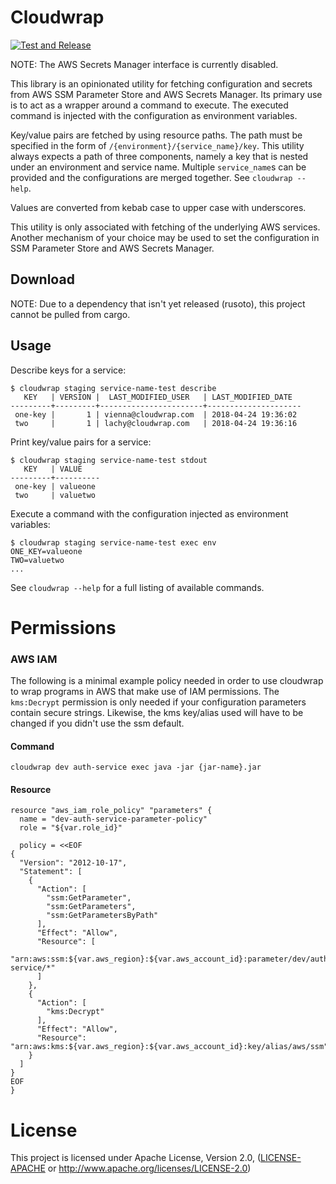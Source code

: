 # Cloudwrap

[![Test and Release](https://github.com/Pennsieve/cloudwrap/actions/workflows/workflow.yml/badge.svg?branch=main)](https://github.com/Pennsieve/cloudwrap/actions/workflows/workflow.yml)

NOTE: The AWS Secrets Manager interface is currently disabled.

This library is an opinionated utility for fetching configuration and secrets from
AWS SSM Parameter Store and AWS Secrets Manager. Its primary use is to act as a wrapper
around a command to execute. The executed command is injected with the configuration as
environment variables.

Key/value pairs are fetched by using resource paths. The path must be specified in the form of
`/{environment}/{service_name}/key`. This utility always expects a path of three components,
namely a key that is nested under an environment and service name. Multiple `service_name`s can
be provided and the configurations are merged together. See `cloudwrap --help`.

Values are converted from kebab case to upper case with underscores.

This utility is only associated with fetching of the underlying AWS services. Another mechanism
of your choice may be used to set the configuration in SSM Parameter Store and AWS Secrets
Manager.

## Download

NOTE: Due to a dependency that isn't yet released (rusoto), this project cannot be pulled from cargo.

## Usage

Describe keys for a service:

```
$ cloudwrap staging service-name-test describe
   KEY   | VERSION |  LAST_MODIFIED_USER   | LAST_MODIFIED_DATE
---------+---------+-----------------------+---------------------
 one-key |       1 | vienna@cloudwrap.com  | 2018-04-24 19:36:02
 two     |       1 | lachy@cloudwrap.com   | 2018-04-24 19:36:16
```

Print key/value pairs for a service:

```
$ cloudwrap staging service-name-test stdout
   KEY   | VALUE
---------+----------
 one-key | valueone
 two     | valuetwo

```

Execute a command with the configuration injected as environment variables:

```
$ cloudwrap staging service-name-test exec env
ONE_KEY=valueone
TWO=valuetwo
...
```

See `cloudwrap --help` for a full listing of available commands.

# Permissions

### AWS IAM

The following is a minimal example policy needed in order to use cloudwrap to wrap
programs in AWS that make use of IAM permissions. The `kms:Decrypt` permission is only needed
if your configuration parameters contain secure strings. Likewise, the kms key/alias used will have
to be changed if you didn't use the ssm default.

#### Command

```
cloudwrap dev auth-service exec java -jar {jar-name}.jar
```

#### Resource

```
resource "aws_iam_role_policy" "parameters" {
  name = "dev-auth-service-parameter-policy"
  role = "${var.role_id}"

  policy = <<EOF
{
  "Version": "2012-10-17",
  "Statement": [
    {
      "Action": [
        "ssm:GetParameter",
        "ssm:GetParameters",
        "ssm:GetParametersByPath"
      ],
      "Effect": "Allow",
      "Resource": [
        "arn:aws:ssm:${var.aws_region}:${var.aws_account_id}:parameter/dev/auth-service/*"
      ]
    },
    {
      "Action": [
        "kms:Decrypt"
      ],
      "Effect": "Allow",
      "Resource": "arn:aws:kms:${var.aws_region}:${var.aws_account_id}:key/alias/aws/ssm"
    }
  ]
}
EOF
}
```

# License

This project is licensed under Apache License, Version 2.0, ([LICENSE-APACHE](LICENSE-APACHE) or
   http://www.apache.org/licenses/LICENSE-2.0)
